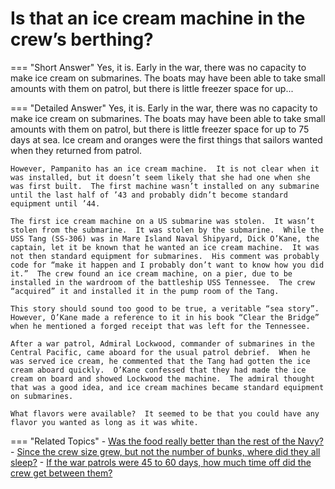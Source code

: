 # Is that an ice cream machine in the crew’s berthing?


=== "Short Answer"
    Yes, it is.  Early in the war, there was no capacity to make ice cream on submarines.  The boats may have been able to take small amounts with them on patrol, but there is little freezer space for up...

=== "Detailed Answer"
    Yes, it is.  Early in the war, there was no capacity to make ice cream on submarines.  The boats may have been able to take small amounts with them on patrol, but there is little freezer space for up to 75 days at sea.  Ice cream and oranges were the first things that sailors wanted when they returned from patrol.

    However, Pampanito has an ice cream machine.  It is not clear when it was installed, but it doesn’t seem likely that she had one when she was first built.  The first machine wasn’t installed on any submarine until the last half of ’43 and probably didn’t become standard equipment until ’44.

    The first ice cream machine on a US submarine was stolen.  It wasn’t stolen from the submarine.  It was stolen by the submarine.  While the USS Tang (SS-306) was in Mare Island Naval Shipyard, Dick O’Kane, the captain, let it be known that he wanted an ice cream machine.  It was not then standard equipment for submarines.  His comment was probably code for “make it happen and I probably don’t want to know how you did it.”  The crew found an ice cream machine, on a pier, due to be installed in the wardroom of the battleship USS Tennessee.  The crew “acquired” it and installed it in the pump room of the Tang.

    This story should sound too good to be true, a veritable “sea story”.  However, O’Kane made a reference to it in his book “Clear the Bridge” when he mentioned a forged receipt that was left for the Tennessee.

    After a war patrol, Admiral Lockwood, commander of submarines in the Central Pacific, came aboard for the usual patrol debrief.  When he was served ice cream, he commented that the Tang had gotten the ice cream aboard quickly.  O’Kane confessed that they had made the ice cream on board and showed Lockwood the machine.  The admiral thought that was a good idea, and ice cream machines became standard equipment on submarines.

    What flavors were available?  It seemed to be that you could have any flavor you wanted as long as it was white.

=== "Related Topics"
    - [Was the food really better than the rest of the Navy?](./was-the-food-really-better-than-the-rest-of-the-navy.md)
    - [Since the crew size grew, but not the number of bunks, where did they all sleep?](./since-the-crew-size-grew-but-not-the-number-of-bunks-where-did-they-all-sleep.md)
    - [If the war patrols were 45 to 60 days, how much time off did the crew get between them?](./if-the-war-patrols-were-45-to-60-days-how-much-time-off-did-the-crew-get-between-them.md)

